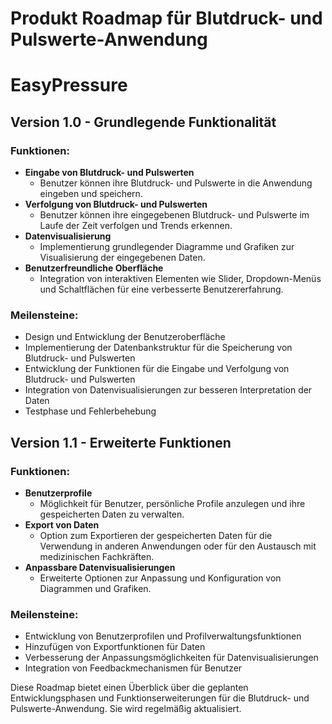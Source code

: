 # Produkt Roadmap für Blutdruck- und Pulswerte-Anwendung

# EasyPressure

## Version 1.0 - Grundlegende Funktionalität

### Funktionen:
- **Eingabe von Blutdruck- und Pulswerten**
  - Benutzer können ihre Blutdruck- und Pulswerte in die Anwendung eingeben und speichern.
- **Verfolgung von Blutdruck- und Pulswerten**
  - Benutzer können ihre eingegebenen Blutdruck- und Pulswerte im Laufe der Zeit verfolgen und Trends erkennen.
- **Datenvisualisierung**
  - Implementierung grundlegender Diagramme und Grafiken zur Visualisierung der eingegebenen Daten.
- **Benutzerfreundliche Oberfläche**
  - Integration von interaktiven Elementen wie Slider, Dropdown-Menüs und Schaltflächen für eine verbesserte Benutzererfahrung.

### Meilensteine:
- Design und Entwicklung der Benutzeroberfläche 
- Implementierung der Datenbankstruktur für die Speicherung von Blutdruck- und Pulswerten
- Entwicklung der Funktionen für die Eingabe und Verfolgung von Blutdruck- und Pulswerten
- Integration von Datenvisualisierungen zur besseren Interpretation der Daten 
- Testphase und Fehlerbehebung 

## Version 1.1 - Erweiterte Funktionen 

### Funktionen:
- **Benutzerprofile**
  - Möglichkeit für Benutzer, persönliche Profile anzulegen und ihre gespeicherten Daten zu verwalten.
- **Export von Daten**
  - Option zum Exportieren der gespeicherten Daten für die Verwendung in anderen Anwendungen oder für den Austausch mit medizinischen Fachkräften.
- **Anpassbare Datenvisualisierungen**
  - Erweiterte Optionen zur Anpassung und Konfiguration von Diagrammen und Grafiken.

### Meilensteine:
- Entwicklung von Benutzerprofilen und Profilverwaltungsfunktionen  
- Hinzufügen von Exportfunktionen für Daten 
- Verbesserung der Anpassungsmöglichkeiten für Datenvisualisierungen 
- Integration von Feedbackmechanismen für Benutzer 


Diese Roadmap bietet einen Überblick über die geplanten Entwicklungsphasen und Funktionserweiterungen für die Blutdruck- und Pulswerte-Anwendung. Sie wird regelmäßig aktualisiert.